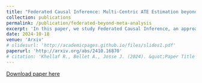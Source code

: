 ```yaml
---
title: "Federated Causal Inference: Multi-Centric ATE Estimation beyond Meta-Analysis"
collection: publications
permalink: /publication/federated-beyond-meta-analysis
excerpt: 'In this paper, we study Federated Causal Inference, an approach to estimate treatment effects from decentralized data across centers. We compare three classes of Average Treatment Effect (ATE) estimators derived from the Plug-in G-Formula, ranging from simple meta-analysis to one-shot and multi-shot federated learning, the latter leveraging the full data to learn the outcome model (albeit requiring more communication). Focusing on Randomized Controlled Trials (RCTs), we derive the asymptotic variance of these estimators for linear models. Our results provide practical guidance on selecting the appropriate estimator for various scenarios, including heterogeneity in sample sizes, covariate distributions, treatment assignment schemes, and center effects. We validate these findings with a simulation study.'
date: 2024-10-18
venue: 'Arxiv'
# slidesurl: 'http://academicpages.github.io/files/slides1.pdf'
paperurl: 'http://arxiv.org/abs/2410.16870'
# citation: 'Khellaf R., Bellet A., Josse J. (2024). &quot;Paper Title Number 1.&quot; <i>Journal 1</i>. 1(1).'
---
```


[Download paper here](https://arxiv.org/pdf/2410.16870)

<!-- Recommended citation: Your Name, You. (2009). "Paper Title Number 1." <i>Journal 1</i>. 1(1). -->

